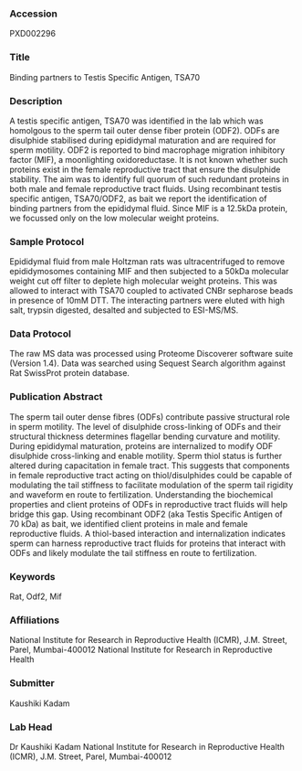### Accession
PXD002296

### Title
Binding partners to Testis Specific Antigen, TSA70

### Description
A testis specific antigen, TSA70 was identified in the lab which was homolgous to the sperm tail outer dense fiber protein (ODF2). ODFs are disulphide stabilised during epididymal maturation and are required for sperm motility. ODF2 is reported to bind macrophage migration inhibitory factor (MIF), a moonlighting oxidoreductase. It is not known whether such proteins exist in the female reproductive tract that ensure the disulphide stability. The aim was to identify full quorum of such redundant proteins in both male and female reproductive tract fluids. Using recombinant testis specific antigen, TSA70/ODF2, as bait we report the identification of binding partners from the epididymal fluid. Since MIF is a 12.5kDa protein, we focussed only on the low molecular weight proteins.

### Sample Protocol
Epididymal fluid from male Holtzman rats was ultracentrifuged to remove epididymosomes containing MIF and then subjected to a 50kDa molecular weight cut off filter to deplete high molecular weight proteins. This was allowed to interact with TSA70 coupled to activated CNBr sepharose beads in presence of 10mM DTT. The interacting partners were eluted with high salt, trypsin digested, desalted and subjected to ESI-MS/MS.

### Data Protocol
The raw MS data was processed using Proteome Discoverer software suite (Version 1.4). Data was searched using Sequest Search algorithm against Rat SwissProt protein database.

### Publication Abstract
The sperm tail outer dense fibres (ODFs) contribute passive structural role in sperm motility. The level of disulphide cross-linking of ODFs and their structural thickness determines flagellar bending curvature and motility. During epididymal maturation, proteins are internalized to modify ODF disulphide cross-linking and enable motility. Sperm thiol status is further altered during capacitation in female tract. This suggests that components in female reproductive tract acting on thiol/disulphides could be capable of modulating the tail stiffness to facilitate modulation of the sperm tail rigidity and waveform en route to fertilization. Understanding the biochemical properties and client proteins of ODFs in reproductive tract fluids will help bridge this gap. Using recombinant ODF2 (aka Testis Specific Antigen of 70&#xa0;kDa) as bait, we identified client proteins in male and female reproductive fluids. A thiol-based interaction and internalization indicates sperm can harness reproductive tract fluids for proteins that interact with ODFs and likely modulate the tail stiffness en route to fertilization.

### Keywords
Rat, Odf2, Mif

### Affiliations
National Institute for Research in Reproductive Health (ICMR), J.M. Street, Parel, Mumbai-400012
National Institute for Research in Reproductive Health

### Submitter
Kaushiki Kadam

### Lab Head
Dr Kaushiki Kadam
National Institute for Research in Reproductive Health (ICMR), J.M. Street, Parel, Mumbai-400012


